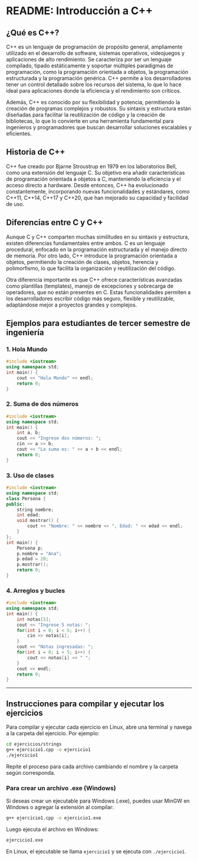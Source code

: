# README: Introducción a C++

## ¿Qué es C++?
C++ es un lenguaje de programación de propósito general, ampliamente utilizado en el desarrollo de software, sistemas operativos, videojuegos y aplicaciones de alto rendimiento. Se caracteriza por ser un lenguaje compilado, tipado estáticamente y soportar múltiples paradigmas de programación, como la programación orientada a objetos, la programación estructurada y la programación genérica. C++ permite a los desarrolladores tener un control detallado sobre los recursos del sistema, lo que lo hace ideal para aplicaciones donde la eficiencia y el rendimiento son críticos.

Además, C++ es conocido por su flexibilidad y potencia, permitiendo la creación de programas complejos y robustos. Su sintaxis y estructura están diseñadas para facilitar la reutilización de código y la creación de bibliotecas, lo que lo convierte en una herramienta fundamental para ingenieros y programadores que buscan desarrollar soluciones escalables y eficientes.

## Historia de C++
C++ fue creado por Bjarne Stroustrup en 1979 en los laboratorios Bell, como una extensión del lenguaje C. Su objetivo era añadir características de programación orientada a objetos a C, manteniendo la eficiencia y el acceso directo a hardware. Desde entonces, C++ ha evolucionado constantemente, incorporando nuevas funcionalidades y estándares, como C++11, C++14, C++17 y C++20, que han mejorado su capacidad y facilidad de uso.

## Diferencias entre C y C++
Aunque C y C++ comparten muchas similitudes en su sintaxis y estructura, existen diferencias fundamentales entre ambos. C es un lenguaje procedural, enfocado en la programación estructurada y el manejo directo de memoria. Por otro lado, C++ introduce la programación orientada a objetos, permitiendo la creación de clases, objetos, herencia y polimorfismo, lo que facilita la organización y reutilización del código.

Otra diferencia importante es que C++ ofrece características avanzadas como plantillas (templates), manejo de excepciones y sobrecarga de operadores, que no están presentes en C. Estas funcionalidades permiten a los desarrolladores escribir código más seguro, flexible y reutilizable, adaptándose mejor a proyectos grandes y complejos.

## Ejemplos para estudiantes de tercer semestre de ingeniería

### 1. Hola Mundo
```cpp
#include <iostream>
using namespace std;
int main() {
    cout << "Hola Mundo" << endl;
    return 0;
}
```

### 2. Suma de dos números
```cpp
#include <iostream>
using namespace std;
int main() {
    int a, b;
    cout << "Ingrese dos números: ";
    cin >> a >> b;
    cout << "La suma es: " << a + b << endl;
    return 0;
}
```

### 3. Uso de clases
```cpp
#include <iostream>
using namespace std;
class Persona {
public:
    string nombre;
    int edad;
    void mostrar() {
        cout << "Nombre: " << nombre << ", Edad: " << edad << endl;
    }
};
int main() {
    Persona p;
    p.nombre = "Ana";
    p.edad = 20;
    p.mostrar();
    return 0;
}
```

### 4. Arreglos y bucles
```cpp
#include <iostream>
using namespace std;
int main() {
    int notas[5];
    cout << "Ingrese 5 notas: ";
    for(int i = 0; i < 5; i++) {
        cin >> notas[i];
    }
    cout << "Notas ingresadas: ";
    for(int i = 0; i < 5; i++) {
        cout << notas[i] << " ";
    }
    cout << endl;
    return 0;
}
```

---

## Instrucciones para compilar y ejecutar los ejercicios

Para compilar y ejecutar cada ejercicio en Linux, abre una terminal y navega a la carpeta del ejercicio. Por ejemplo:

```bash
cd ejercicios/strings
g++ ejercicio1.cpp -o ejercicio1
./ejercicio1
```

Repite el proceso para cada archivo cambiando el nombre y la carpeta según corresponda.

### Para crear un archivo .exe (Windows)

Si deseas crear un ejecutable para Windows (.exe), puedes usar MinGW en Windows o agregar la extensión al compilar:

```bash
g++ ejercicio1.cpp -o ejercicio1.exe
```

Luego ejecuta el archivo en Windows:

```bash
ejercicio1.exe
```

En Linux, el ejecutable se llama `ejercicio1` y se ejecuta con `./ejercicio1`.
